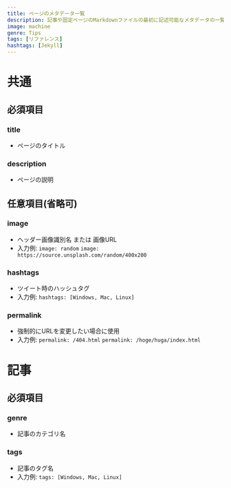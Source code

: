 ```yaml
---
title: ページのメタデータ一覧
description: 記事や固定ページのMarkdownファイルの最初に記述可能なメタデータの一覧
image: machine
genre: Tips
tags: [リファレンス]
hashtags: [Jekyll]
---
```


# 共通

## 必須項目

### title
- ページのタイトル

### description
- ページの説明

## 任意項目(省略可)

### image
- ヘッダー画像識別名 または 画像URL
- 入力例: `image: random` `image: https://source.unsplash.com/random/400x200`

### hashtags
- ツイート時のハッシュタグ
- 入力例: `hashtags: [Windows, Mac, Linux]`

### permalink
- 強制的にURLを変更したい場合に使用
- 入力例: `permalink: /404.html` `permalink: /hoge/huga/index.html`

# 記事

## 必須項目

### genre
- 記事のカテゴリ名

### tags
- 記事のタグ名
- 入力例: `tags: [Windows, Mac, Linux]`
